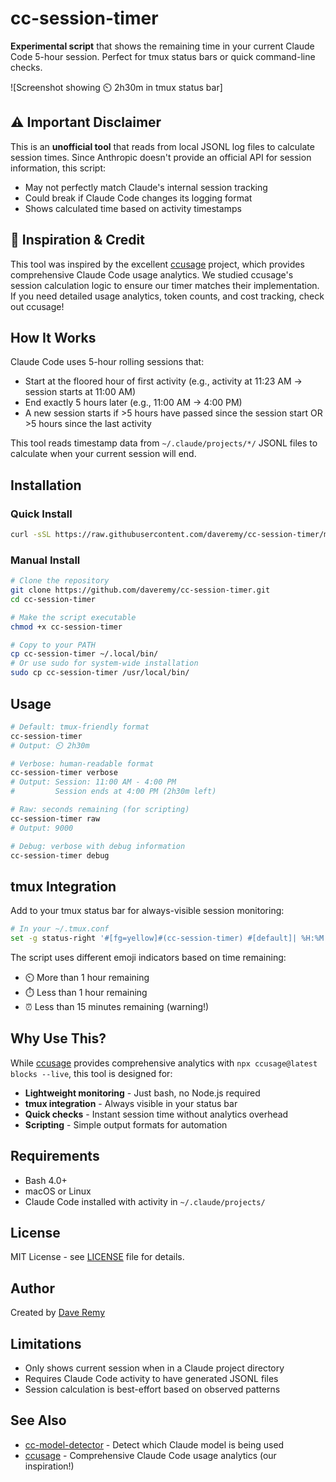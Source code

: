 # cc-session-timer

**Experimental script** that shows the remaining time in your current Claude Code 5-hour session. Perfect for tmux status bars or quick command-line checks.

![Screenshot showing ⏲️ 2h30m in tmux status bar]

## ⚠️ Important Disclaimer

This is an **unofficial tool** that reads from local JSONL log files to calculate session times. Since Anthropic doesn't provide an official API for session information, this script:

- May not perfectly match Claude's internal session tracking
- Could break if Claude Code changes its logging format
- Shows calculated time based on activity timestamps

## 🙏 Inspiration & Credit

This tool was inspired by the excellent [ccusage](https://github.com/zckly/ccusage) project, which provides comprehensive Claude Code usage analytics. We studied ccusage's session calculation logic to ensure our timer matches their implementation. If you need detailed usage analytics, token counts, and cost tracking, check out ccusage!

## How It Works

Claude Code uses 5-hour rolling sessions that:
- Start at the floored hour of first activity (e.g., activity at 11:23 AM → session starts at 11:00 AM)
- End exactly 5 hours later (e.g., 11:00 AM → 4:00 PM)
- A new session starts if >5 hours have passed since the session start OR >5 hours since the last activity

This tool reads timestamp data from `~/.claude/projects/*/` JSONL files to calculate when your current session will end.

## Installation

### Quick Install

```bash
curl -sSL https://raw.githubusercontent.com/daveremy/cc-session-timer/main/install.sh | bash
```

### Manual Install

```bash
# Clone the repository
git clone https://github.com/daveremy/cc-session-timer.git
cd cc-session-timer

# Make the script executable
chmod +x cc-session-timer

# Copy to your PATH
cp cc-session-timer ~/.local/bin/
# Or use sudo for system-wide installation
sudo cp cc-session-timer /usr/local/bin/
```

## Usage

```bash
# Default: tmux-friendly format
cc-session-timer
# Output: ⏲️ 2h30m

# Verbose: human-readable format
cc-session-timer verbose
# Output: Session: 11:00 AM - 4:00 PM
#         Session ends at 4:00 PM (2h30m left)

# Raw: seconds remaining (for scripting)
cc-session-timer raw
# Output: 9000

# Debug: verbose with debug information
cc-session-timer debug
```

## tmux Integration

Add to your tmux status bar for always-visible session monitoring:

```bash
# In your ~/.tmux.conf
set -g status-right '#[fg=yellow]#(cc-session-timer) #[default]| %H:%M %d-%b-%y'
```

The script uses different emoji indicators based on time remaining:
- ⏲️ More than 1 hour remaining
- ⏱️ Less than 1 hour remaining
- ⏰ Less than 15 minutes remaining (warning!)

## Why Use This?

While [ccusage](https://github.com/zckly/ccusage) provides comprehensive analytics with `npx ccusage@latest blocks --live`, this tool is designed for:

- **Lightweight monitoring** - Just bash, no Node.js required
- **tmux integration** - Always visible in your status bar
- **Quick checks** - Instant session time without analytics overhead
- **Scripting** - Simple output formats for automation

## Requirements

- Bash 4.0+
- macOS or Linux
- Claude Code installed with activity in `~/.claude/projects/`

## License

MIT License - see [LICENSE](LICENSE) file for details.

## Author

Created by [Dave Remy](https://github.com/daveremy)

## Limitations

- Only shows current session when in a Claude project directory
- Requires Claude Code activity to have generated JSONL files
- Session calculation is best-effort based on observed patterns

## See Also

- [cc-model-detector](https://github.com/daveremy/cc-model-detector) - Detect which Claude model is being used
- [ccusage](https://github.com/zckly/ccusage) - Comprehensive Claude Code usage analytics (our inspiration!)